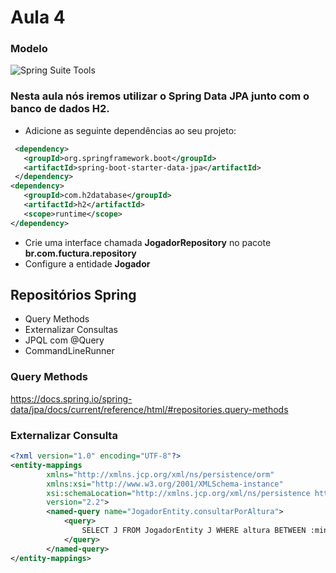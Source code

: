# Aula 4


### Modelo

![ Spring Suite Tools](https://i.ibb.co/hXHtQ6z/image.png "Spring Suite Tools")


### Nesta aula nós iremos utilizar o Spring Data JPA junto com o banco de dados H2. 

- Adicione as seguinte dependências ao seu projeto:

```xml
 <dependency>
   <groupId>org.springframework.boot</groupId>
   <artifactId>spring-boot-starter-data-jpa</artifactId>
 </dependency>
<dependency>
   <groupId>com.h2database</groupId>
   <artifactId>h2</artifactId>
   <scope>runtime</scope>
</dependency>
```

- Crie uma interface chamada **JogadorRepository** no pacote **br.com.fuctura.repository**
- Configure a entidade **Jogador**

## Repositórios Spring
- Query Methods
- Externalizar Consultas
- JPQL com @Query
- CommandLineRunner

### Query Methods
https://docs.spring.io/spring-data/jpa/docs/current/reference/html/#repositories.query-methods

### Externalizar Consulta
```xml
<?xml version="1.0" encoding="UTF-8"?>
<entity-mappings
        xmlns="http://xmlns.jcp.org/xml/ns/persistence/orm"
        xmlns:xsi="http://www.w3.org/2001/XMLSchema-instance"
        xsi:schemaLocation="http://xmlns.jcp.org/xml/ns/persistence http://xmlns.jcp.org/xml/ns/persistence/orm_2_2.xsd"
        version="2.2">
        <named-query name="JogadorEntity.consultarPorAltura">
            <query>
                SELECT J FROM JogadorEntity J WHERE altura BETWEEN :min AND :max
            </query>
        </named-query>
</entity-mappings>
```
